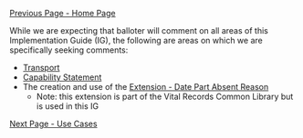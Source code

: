 [Previous Page - Home Page](index.html)

While we are expecting that balloter will comment on all areas of this Implementation Guide (IG), the following are areas on which we are specifically seeking comments:
* [Transport](transport.html)
* [Capability Statement](CapabilityStatement-CapabilityStatement-bfdr.html)
* The creation and use of the [Extension - Date Part Absent Reason](https://build.fhir.org/ig/HL7/vr-common-library/StructureDefinition-Extension-date-part-absent-reason.html)
    * Note: this extension is part of the Vital Records Common Library but is used in this IG

[Next Page - Use Cases](use_cases.html)